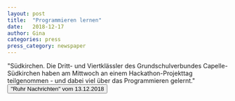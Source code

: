 ```yaml
---
layout: post
title:  "Programmieren lernen"
date:   2018-12-17
author: Gina
categories: press
press_category: newspaper
---
```

"Südkirchen. Die Dritt- und Viertklässler des Grundschulverbundes Capelle-Südkirchen haben am Mittwoch an einem Hackathon-Projekttag teilgenommen - und dabei viel über das Programmieren gelernt." 
<a href='{{ site.baseurl | append: "/docs/VLW-Medienhaus Lensing_E-Paper-Ausgabe_RN Selm_Donnerstag, 13 Dezember 2018.pdf" }}' target="_blank">
    <button class="btn">"Ruhr Nachrichten" vom 13.12.2018</button></a>
